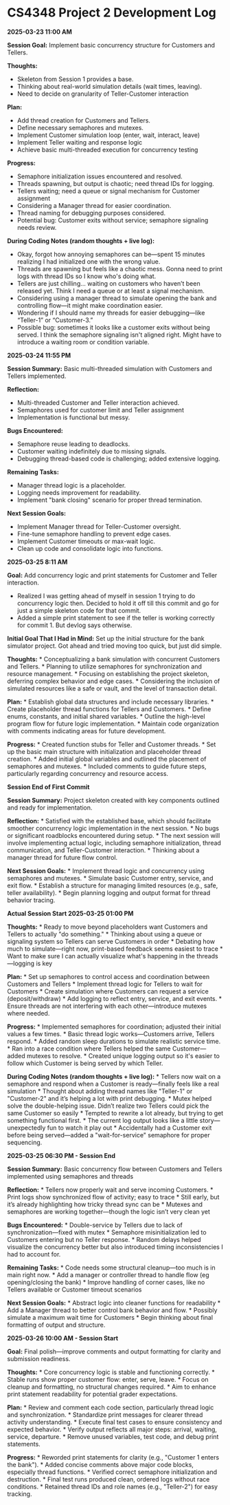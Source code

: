 # CS4348 Project 2 Development Log

**2025-03-23 11:00 AM**

**Session Goal:** Implement basic concurrency structure for Customers and Tellers.

**Thoughts:**
* Skeleton from Session 1 provides a base.
* Thinking about real-world simulation details (wait times, leaving).
* Need to decide on granularity of Teller-Customer interaction

**Plan:**
* Add thread creation for Customers and Tellers.
* Define necessary semaphores and mutexes.
* Implement Customer simulation loop (enter, wait, interact, leave)
* Implement Teller waiting and response logic
* Achieve basic multi-threaded execution for concurrency testing

**Progress:**
* Semaphore initialization issues encountered and resolved.
* Threads spawning, but output is chaotic; need thread IDs for logging.
* Tellers waiting; need a queue or signal mechanism for Customer assignment
* Considering a Manager thread for easier coordination.
* Thread naming for debugging purposes considered.
* Potential bug: Customer exits without service; semaphore signaling needs review.

**During Coding Notes (random thoughts + live log):**

* Okay, forgot how annoying semaphores can be—spent 15 minutes realizing I had initialized one with the wrong value.
* Threads are spawning but feels like a chaotic mess. Gonna need to print logs with thread IDs so I know who's doing what.
* Tellers are just chilling… waiting on customers who haven’t been released yet. Think I need a queue or at least a signal mechanism.
* Considering using a manager thread to simulate opening the bank and controlling flow—it might make coordination easier.
* Wondering if I should name my threads for easier debugging—like “Teller-1” or “Customer-3.”
* Possible bug: sometimes it looks like a customer exits without being served. I think the semaphore signaling isn't aligned right. Might have to introduce a waiting room or condition variable.


**2025-03-24 11:55 PM**

**Session Summary:** Basic multi-threaded simulation with Customers and Tellers implemented.

**Reflection:**
* Multi-threaded Customer and Teller interaction achieved.
* Semaphores used for customer limit and Teller assignment
* Implementation is functional but messy.

**Bugs Encountered:**
* Semaphore reuse leading to deadlocks.
* Customer waiting indefinitely due to missing signals.
* Debugging thread-based code is challenging; added extensive logging.

**Remaining Tasks:**
* Manager thread logic is a placeholder.
* Logging needs improvement for readability.
* Implement "bank closing" scenario for proper thread termination.

**Next Session Goals:**
* Implement Manager thread for Teller-Customer oversight.
* Fine-tune semaphore handling to prevent edge cases.
* Implement Customer timeouts or max-wait logic.
* Clean up code and consolidate logic into functions.


**2025-03-25 8:11 AM**

**Goal:** Add concurrency logic and print statements for Customer and Teller interaction.
* Realized I was getting ahead of myself in session 1 trying to do concurrency logic then. Decided to hold it off till this commit and go for just a simple skeleton code for that commit. 
* Added a simple print statement to see if the teller is working correctly for commit 1. But devlog says otherwise. 

**Initial Goal That I Had in Mind:** Set up the initial structure for the bank simulator project. Got ahead and tried moving too quick, but just did simple.

**Thoughts:**
    * Conceptualizing a bank simulation with concurrent Customers and Tellers.
    * Planning to utilize semaphores for synchronization and resource management.
    * Focusing on establishing the project skeleton, deferring complex behavior and edge cases.
    * Considering the inclusion of simulated resources like a safe or vault, and the level of transaction detail.

**Plan:**
    * Establish global data structures and include necessary libraries.
    * Create placeholder thread functions for Tellers and Customers.
    * Define enums, constants, and initial shared variables.
    * Outline the high-level program flow for future logic implementation.
    * Maintain code organization with comments indicating areas for future development.

**Progress:**
    * Created function stubs for Teller and Customer threads.
    * Set up the basic main structure with initialization and placeholder thread creation.
    * Added initial global variables and outlined the placement of semaphores and mutexes.
    * Included comments to guide future steps, particularly regarding concurrency and resource access.

**Session End of First Commit**

**Session Summary:** Project skeleton created with key components outlined and ready for implementation.

**Reflection:**
    * Satisfied with the established base, which should facilitate smoother concurrency logic implementation in the next session.
    * No bugs or significant roadblocks encountered during setup.
    * The next session will involve implementing actual logic, including semaphore initialization, thread communication, and Teller-Customer interaction.
    * Thinking about a manager thread for future flow control.

**Next Session Goals:**
    * Implement thread logic and concurrency using semaphores and mutexes.
    * Simulate basic Customer entry, service, and exit flow.
    * Establish a structure for managing limited resources (e.g., safe, teller availability).
    * Begin planning logging and output format for thread behavior tracing.

**Actual Session Start 2025-03-25 01:00 PM**

**Thoughts:**
    * Ready to move beyond placeholders want Customers and Tellers to actually "do something."
    * Thinking about using a queue or signaling system so Tellers can serve Customers in order
    * Debating how much to simulate—right now, print-based feedback seems easiest to trace
    * Want to make sure I can actually visualize what's happening in the threads—logging is key

**Plan:**
    * Set up semaphores to control access and coordination between Customers and Tellers
    * Implement thread logic for Tellers to wait for Customers
    * Create simulation where Customers can request a service (deposit/withdraw)
    * Add logging to reflect entry, service, and exit events.
    * Ensure threads are not interfering with each other—introduce mutexes where needed.

**Progress:**
    * Implemented semaphores for coordination; adjusted their initial values a few times.
    * Basic thread logic works—Customers arrive, Tellers respond.
    * Added random sleep durations to simulate realistic service time.
    * Ran into a race condition where Tellers helped the same Customer—added mutexes to resolve.
    * Created unique logging output so it's easier to follow which Customer is being served by which Teller.

**During Coding Notes (random thoughts + live log):**
    * Tellers now wait on a semaphore and respond when a Customer is ready—finally feels like a real simulation
    * Thought about adding thread names like "Teller-1" or "Customer-2" and it’s helping a lot with print debugging.
    * Mutex helped solve the double-helping issue. Didn’t realize two Tellers could pick the same Customer so easily
    * Tempted to rewrite a lot already, but trying to get something functional first.
    * The current log output looks like a little story—unexpectedly fun to watch it play out
    * Accidentally had a Customer exit before being served—added a "wait-for-service" semaphore for proper sequencing.

**2025-03-25 06:30 PM - Session End**

**Session Summary:** Basic concurrency flow between Customers and Tellers implemented using semaphores and threads

**Reflection:**
    * Tellers now properly wait and serve incoming Customers.
    * Print logs show synchronized flow of activity; easy to trace
    * Still early, but it’s already highlighting how tricky thread sync can be
    * Mutexes and semaphores are working together—though the logic isn’t very clean yet

**Bugs Encountered:**
    * Double-service by Tellers due to lack of synchronization—fixed with mutex
    * Semaphore misinitialization led to Customers entering but no Teller response.
    * Random delays helped visualize the concurrency better but also introduced timing inconsistencies I had to account for.

**Remaining Tasks:**
    * Code needs some structural cleanup—too much is in main right now.
    * Add a manager or controller thread to handle flow (eg opening/closing the bank)
    * Improve handling of corner cases, like no Tellers available or Customer timeout scenarios

**Next Session Goals:**
    * Abstract logic into cleaner functions for readability
    * Add a Manager thread to better control bank behavior and flow.
    * Possibly simulate a maximum wait time for Customers
    * Begin thinking about final formatting of output and structure.

**2025-03-26 10:00 AM - Session Start**

**Goal:** Final polish—improve comments and output formatting for clarity and submission readiness.

**Thoughts:**
    * Core concurrency logic is stable and functioning correctly.
    * Stable runs show proper customer flow: enter, serve, leave.
    * Focus on cleanup and formatting, no structural changes required.
    * Aim to enhance print statement readability for potential grader expectations.

**Plan:**
    * Review and comment each code section, particularly thread logic and synchronization.
    * Standardize print messages for clearer thread activity understanding.
    * Execute final test cases to ensure consistency and expected behavior.
    * Verify output reflects all major steps: arrival, waiting, service, departure.
    * Remove unused variables, test code, and debug print statements.

**Progress:**
    * Reworded print statements for clarity (e.g., "Customer 1 enters the bank").
    * Added concise comments above major code blocks, especially thread functions.
    * Verified correct semaphore initialization and destruction.
    * Final test runs produced clean, ordered logs without race conditions.
    * Retained thread IDs and role names (e.g., "Teller-2") for easy tracking.